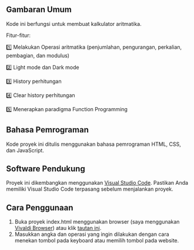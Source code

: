 ## Gambaran Umum

Kode ini berfungsi untuk membuat kalkulator aritmatika.

Fitur-fitur:

1️⃣ Melakukan Operasi aritmatika (penjumlahan, pengurangan, perkalian, pembagian, dan modulus)

2️⃣ Light mode dan Dark mode

3️⃣ History perhitungan

4️⃣ Clear history perhitungan

5️⃣ Menerapkan paradigma Function Programming

## Bahasa Pemrograman

Kode proyek ini ditulis menggunakan bahasa pemrograman HTML, CSS, dan JavaScript.

## Software Pendukung

Proyek ini dikembangkan menggunakan <a href="https://code.visualstudio.com/download" target="_blank">Visual Studio Code</a>. Pastikan Anda memiliki Visual Studio Code terpasang sebelum menjalankan proyek.

## Cara Penggunaan

1. Buka proyek index.html menggunakan browser (saya menggunakan <a href="https://vivaldi.com/download/" target="_blank">Vivaldi Browser</a>) atau klik <a href="https://kd-fajarnadya.vercel.app" target="_blank">tautan ini</a>.
2. Masukkan angka dan operasi yang ingin dilakukan dengan cara menekan tombol pada keyboard atau memilih tombol pada website.

